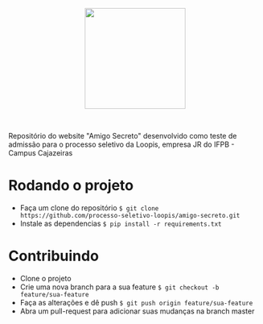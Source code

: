 <p align="center">
  <img height=200 src="https://loopisjr.github.io/images/png.png">
</p><br>

Repositório do website "Amigo Secreto" desenvolvido como teste de admissão 
para o processo seletivo da Loopis, empresa JR do IFPB - Campus Cajazeiras

# Rodando o projeto

- Faça um clone do repositório ```$ git clone https://github.com/processo-seletivo-loopis/amigo-secreto.git```
- Instale as dependencias ```$ pip install -r requirements.txt```

# Contribuindo

- Clone o projeto
- Crie uma nova branch para a sua feature ```$ git checkout -b feature/sua-feature```
- Faça as alterações e dê push ```$ git push origin feature/sua-feature```
- Abra um pull-request para adicionar suas mudanças na branch master
